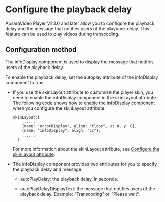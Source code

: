 Configure the playback delay 
=================================================

ApsaraVideo Player V2.1.0 and later allow you to configure the playback delay and the message that notifies users of the playback delay. This feature can be used to play videos during transcoding. 

Configuration method 
-----------------------------------------

The infoDisplay component is used to display the message that notifies users of the playback delay. 

To enable the playback delay, set the autoplay attribute of the infoDisplay component to true. 

* If you use the skinLayout attribute to customize the player skin, you need to enable the infoDisplay component in the skinLayout attribute. The following code shows how to enable the infoDisplay component when you configure the skinLayout attribute: 

      skinLayout:[
          ......
          {name: "errorDisplay", align: "tlabs", x: 0, y: 0},
          {name: "infoDisplay", align: "cc"},
          ......
        ]

  

  For more information about the skinLayout attribute, see [Configure the skinLayout attribute]().
  

* The infoDisplay component provides two attributes for you to specify the playback delay and message. 

  * autoPlayDelay: the playback delay, in seconds.

    
  
  * autoPlayDelayDisplayText: the message that notifies users of the playback delay. Example: "Transcoding" or "Please wait".

    
  

  



